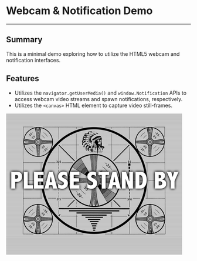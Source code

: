 # Webcam & Notification Demo

---

## Summary

This is a minimal demo exploring how to utilize the HTML5 webcam and notification interfaces.

## Features

* Utilizes the `navigator.getUserMedia()` and `window.Notification` APIs to access webcam video streams and spawn notifications, respectively.
* Utilizes the `<canvas>` HTML element to capture video still-frames.

![Placeholder Image](placeholder.png)
